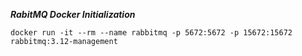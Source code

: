 ***RabitMQ Docker Initialization***
```
docker run -it --rm --name rabbitmq -p 5672:5672 -p 15672:15672 rabbitmq:3.12-management
```